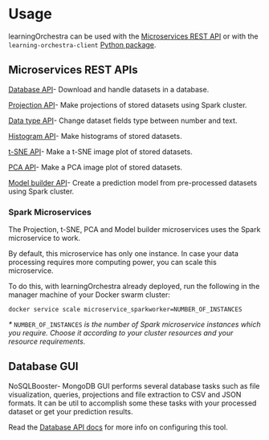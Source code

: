 # Usage

learningOrchestra can be used with the [Microservices REST API](#microservices-rest-apis) or with the `learning-orchestra-client` [Python package](https://pypi.org/project/learning-orchestra-client/).

## Microservices REST APIs

[Database API](https://riibeirogabriel.github.io/learningOrchestra/database_api)- Download and handle datasets in a database.

[Projection API](https://riibeirogabriel.github.io/learningOrchestra/projection)- Make projections of stored datasets using Spark cluster.

[Data type API](https://riibeirogabriel.github.io/learningOrchestra/data_type_handler)- Change dataset fields type between number and text.

[Histogram API](https://riibeirogabriel.github.io/learningOrchestra/histogram)- Make histograms of stored datasets.

[t-SNE API](https://riibeirogabriel.github.io/learningOrchestra/t_sne)- Make a t-SNE image plot of stored datasets.

[PCA API](https://riibeirogabriel.github.io/learningOrchestra/pca)- Make a PCA image plot of stored datasets.

[Model builder API](https://riibeirogabriel.github.io/learningOrchestra/model_builder)- Create a prediction model from pre-processed datasets using Spark cluster.

### Spark Microservices

The Projection, t-SNE, PCA and Model builder microservices uses the Spark microservice to work.

By default, this microservice has only one instance. In case your data processing requires more computing power, you can scale this microservice.

To do this, with learningOrchestra already deployed, run the following in the manager machine of your Docker swarm cluster:

`docker service scale microservice_sparkworker=NUMBER_OF_INSTANCES`

*\** `NUMBER_OF_INSTANCES` *is the number of Spark microservice instances which you require. Choose it according to your cluster resources and your resource requirements.*

## Database GUI

NoSQLBooster- MongoDB GUI performs several database tasks such as file visualization, queries, projections and file extraction to CSV and JSON formats. 
It can be util to accomplish some these tasks with your processed dataset or get your prediction results.

Read the [Database API docs](https://riibeirogabriel.github.io/learningOrchestra/database_api) for more info on configuring this tool.